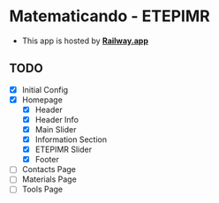# Matematicando - ETEPIMR

- This app is hosted by **[Railway.app](https://railway.app/)**

## TODO

- [x] Initial Config
- [x] Homepage
  - [x] Header
  - [x] Header Info
  - [x] Main Slider
  - [x] Information Section
  - [x] ETEPIMR Slider
  - [x] Footer
- [ ] Contacts Page
- [ ] Materials Page
- [ ] Tools Page
